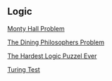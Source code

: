 Logic
----
[Monty Hall Problem](Monty_Hall_Problem.md)

[The Dining Philosophers Problem](The_Dining_Philosophers_Problem.md)

[The Hardest Logic Puzzel Ever](The_Hardest_Logic_Puzzel_Ever.md)

[Turing Test](Turing_Test.md)
